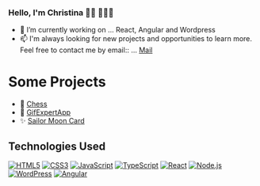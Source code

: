 ### Hello, I'm Christina 👋🏻 👩🏻‍💻


- 🔭 I’m currently working on ... React, Angular and Wordpress
- 📫 I'm always looking for new projects and opportunities to learn more. Feel free to contact me by email:: ... [Mail](christinalorenzomontes@gmail.com)

# Some Projects

- 🚀 [Chess](https://christinalorenzomontes.github.io/JS-Chess/)
- 🌈 [GifExpertApp](christinalorenzomontes@gmail.com)
- ✨ [Sailor Moon Card](https://christinalorenzomontes.github.io/sailor-moon-card/)

## Technologies Used

[![HTML5](https://img.shields.io/badge/HTML5-E34F26?style=flat&logo=html5&logoColor=white)](https://developer.mozilla.org/en-US/docs/Web/Guide/HTML/HTML5)
[![CSS3](https://img.shields.io/badge/CSS3-1572B6?style=flat&logo=css3&logoColor=white)](https://developer.mozilla.org/en-US/docs/Web/CSS)
[![JavaScript](https://img.shields.io/badge/JavaScript-F7DF1E?style=flat&logo=javascript&logoColor=black)](https://developer.mozilla.org/en-US/docs/Web/JavaScript)
[![TypeScript](https://img.shields.io/badge/TypeScript-3178C6?style=flat&logo=typescript&logoColor=white)](https://www.typescriptlang.org/)
[![React](https://img.shields.io/badge/React-61DAFB?style=flat&logo=react&logoColor=white)](https://reactjs.org/)
[![Node.js](https://img.shields.io/badge/Node.js-339933?style=flat&logo=node.js&logoColor=white)](https://nodejs.org/)
[![WordPress](https://img.shields.io/badge/WordPress-21759B?style=flat&logo=wordpress&logoColor=white)](https://wordpress.org/)
[![Angular](https://img.shields.io/badge/Angular-DD0031?style=flat&logo=angular&logoColor=white)](https://angular.io/)


